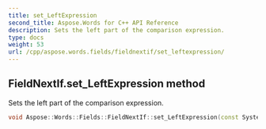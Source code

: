 ```yaml
---
title: set_LeftExpression
second_title: Aspose.Words for C++ API Reference
description: Sets the left part of the comparison expression.
type: docs
weight: 53
url: /cpp/aspose.words.fields/fieldnextif/set_leftexpression/
---
```

## FieldNextIf.set_LeftExpression method


Sets the left part of the comparison expression.

```cpp
void Aspose::Words::Fields::FieldNextIf::set_LeftExpression(const System::String &value)
```

